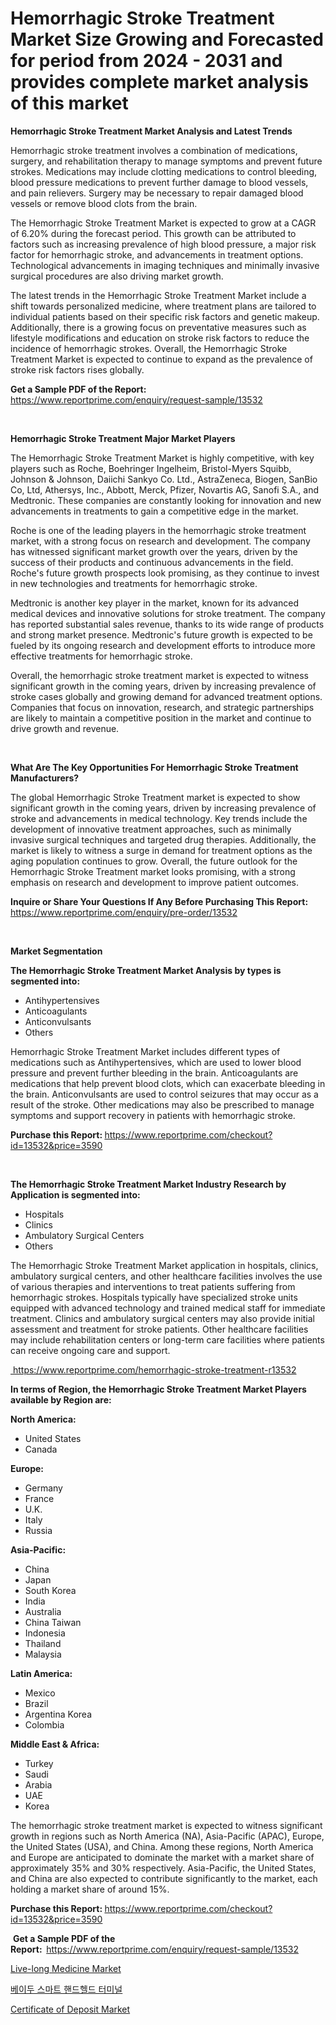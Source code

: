 <p><h1>Hemorrhagic Stroke Treatment Market Size Growing and Forecasted for period from 2024 - 2031 and provides complete market analysis of this market</h1></p><p><strong>Hemorrhagic Stroke Treatment Market Analysis and Latest Trends</strong></p>
<p><p>Hemorrhagic stroke treatment involves a combination of medications, surgery, and rehabilitation therapy to manage symptoms and prevent future strokes. Medications may include clotting medications to control bleeding, blood pressure medications to prevent further damage to blood vessels, and pain relievers. Surgery may be necessary to repair damaged blood vessels or remove blood clots from the brain.</p><p>The Hemorrhagic Stroke Treatment Market is expected to grow at a CAGR of 6.20% during the forecast period. This growth can be attributed to factors such as increasing prevalence of high blood pressure, a major risk factor for hemorrhagic stroke, and advancements in treatment options. Technological advancements in imaging techniques and minimally invasive surgical procedures are also driving market growth.</p><p>The latest trends in the Hemorrhagic Stroke Treatment Market include a shift towards personalized medicine, where treatment plans are tailored to individual patients based on their specific risk factors and genetic makeup. Additionally, there is a growing focus on preventative measures such as lifestyle modifications and education on stroke risk factors to reduce the incidence of hemorrhagic strokes. Overall, the Hemorrhagic Stroke Treatment Market is expected to continue to expand as the prevalence of stroke risk factors rises globally.</p></p>
<p><strong>Get a Sample PDF of the Report:&nbsp;</strong> <a href="https://www.reportprime.com/enquiry/request-sample/13532">https://www.reportprime.com/enquiry/request-sample/13532</a></p>
<p>&nbsp;</p>
<p><strong>Hemorrhagic Stroke Treatment Major Market Players</strong></p>
<p><p>The Hemorrhagic Stroke Treatment Market is highly competitive, with key players such as Roche, Boehringer Ingelheim, Bristol-Myers Squibb, Johnson & Johnson, Daiichi Sankyo Co. Ltd., AstraZeneca, Biogen, SanBio Co, Ltd, Athersys, Inc., Abbott, Merck, Pfizer, Novartis AG, Sanofi S.A., and Medtronic. These companies are constantly looking for innovation and new advancements in treatments to gain a competitive edge in the market.</p><p>Roche is one of the leading players in the hemorrhagic stroke treatment market, with a strong focus on research and development. The company has witnessed significant market growth over the years, driven by the success of their products and continuous advancements in the field. Roche's future growth prospects look promising, as they continue to invest in new technologies and treatments for hemorrhagic stroke.</p><p>Medtronic is another key player in the market, known for its advanced medical devices and innovative solutions for stroke treatment. The company has reported substantial sales revenue, thanks to its wide range of products and strong market presence. Medtronic's future growth is expected to be fueled by its ongoing research and development efforts to introduce more effective treatments for hemorrhagic stroke.</p><p>Overall, the hemorrhagic stroke treatment market is expected to witness significant growth in the coming years, driven by increasing prevalence of stroke cases globally and growing demand for advanced treatment options. Companies that focus on innovation, research, and strategic partnerships are likely to maintain a competitive position in the market and continue to drive growth and revenue.</p></p>
<p>&nbsp;</p>
<p><strong>What Are The Key Opportunities For Hemorrhagic Stroke Treatment Manufacturers?</strong></p>
<p><p>The global Hemorrhagic Stroke Treatment market is expected to show significant growth in the coming years, driven by increasing prevalence of stroke and advancements in medical technology. Key trends include the development of innovative treatment approaches, such as minimally invasive surgical techniques and targeted drug therapies. Additionally, the market is likely to witness a surge in demand for treatment options as the aging population continues to grow. Overall, the future outlook for the Hemorrhagic Stroke Treatment market looks promising, with a strong emphasis on research and development to improve patient outcomes.</p></p>
<p><strong>Inquire or Share Your Questions If Any Before Purchasing This Report:</strong> <a href="https://www.reportprime.com/enquiry/pre-order/13532">https://www.reportprime.com/enquiry/pre-order/13532</a></p>
<p>&nbsp;</p>
<p><strong>Market Segmentation</strong></p>
<p><strong>The Hemorrhagic Stroke Treatment Market Analysis by types is segmented into:</strong></p>
<p><ul><li>Antihypertensives</li><li>Anticoagulants</li><li>Anticonvulsants</li><li>Others</li></ul></p>
<p><p>Hemorrhagic Stroke Treatment Market includes different types of medications such as Antihypertensives, which are used to lower blood pressure and prevent further bleeding in the brain. Anticoagulants are medications that help prevent blood clots, which can exacerbate bleeding in the brain. Anticonvulsants are used to control seizures that may occur as a result of the stroke. Other medications may also be prescribed to manage symptoms and support recovery in patients with hemorrhagic stroke.</p></p>
<p><strong>Purchase this Report:&nbsp;</strong><a href="https://www.reportprime.com/checkout?id=13532&price=3590">https://www.reportprime.com/checkout?id=13532&price=3590</a></p>
<p>&nbsp;</p>
<p><strong>The Hemorrhagic Stroke Treatment Market Industry Research by Application is segmented into:</strong></p>
<p><ul><li>Hospitals</li><li>Clinics</li><li>Ambulatory Surgical Centers</li><li>Others</li></ul></p>
<p><p>The Hemorrhagic Stroke Treatment Market application in hospitals, clinics, ambulatory surgical centers, and other healthcare facilities involves the use of various therapies and interventions to treat patients suffering from hemorrhagic strokes. Hospitals typically have specialized stroke units equipped with advanced technology and trained medical staff for immediate treatment. Clinics and ambulatory surgical centers may also provide initial assessment and treatment for stroke patients. Other healthcare facilities may include rehabilitation centers or long-term care facilities where patients can receive ongoing care and support.</p></p>
<p><a href="https://www.reportprime.com/hemorrhagic-stroke-treatment-r13532">&nbsp;https://www.reportprime.com/hemorrhagic-stroke-treatment-r13532</a></p>
<p><strong>In terms of Region, the Hemorrhagic Stroke Treatment Market Players available by Region are:</strong></p>
<p>
    <p> <strong> North America: </strong>
        <ul>
            <li>United States</li>
            <li>Canada</li>
        </ul>
        </p> 
    <p> <strong> Europe: </strong>
        <ul>
            <li>Germany</li>
            <li>France</li>
            <li>U.K.</li>
            <li>Italy</li>
            <li>Russia</li>
        </ul>
        </p> 
    <p> <strong> Asia-Pacific: </strong>
        <ul>
            <li>China</li>
            <li>Japan</li>
            <li>South Korea</li>
            <li>India</li>
            <li>Australia</li>
            <li>China Taiwan</li>
            <li>Indonesia</li>
            <li>Thailand</li>
            <li>Malaysia</li>
        </ul>
        </p> 
    <p> <strong> Latin America: </strong>
        <ul>
            <li>Mexico</li>
            <li>Brazil</li>
            <li>Argentina Korea</li>
            <li>Colombia</li>
        </ul>
        </p> 
    <p> <strong> Middle East & Africa: </strong>
        <ul>
            <li>Turkey</li>
            <li>Saudi</li>
            <li>Arabia</li>
            <li>UAE</li>
            <li>Korea</li>
        </ul>
    </p>
    </p>
<p><p>The hemorrhagic stroke treatment market is expected to witness significant growth in regions such as North America (NA), Asia-Pacific (APAC), Europe, the United States (USA), and China. Among these regions, North America and Europe are anticipated to dominate the market with a market share of approximately 35% and 30% respectively. Asia-Pacific, the United States, and China are also expected to contribute significantly to the market, each holding a market share of around 15%.</p></p>
<p><strong>Purchase this Report: </strong><a href="https://www.reportprime.com/checkout?id=13532&price=3590">https://www.reportprime.com/checkout?id=13532&price=3590</a></p>
<p>&nbsp;<strong>Get a Sample PDF of the Report:&nbsp;&nbsp;</strong><a href="https://www.reportprime.com/enquiry/request-sample/13532">https://www.reportprime.com/enquiry/request-sample/13532</a></p>
<p><strong></strong></p>
<p><p><a href="https://view.publitas.com/reportprime-1/live-long-medicine-market-share-market-analysis-growth-trends-forecasts-for-period-from-2024-2031/">Live-long Medicine Market</a></p><p><a href="https://github.com/vss5505pa7z1p/Market-Research-Report-List-3/blob/main/3641348122642.md">베이두 스마트 핸드헬드 터미널</a></p><p><a href="https://issuu.com/reportprime-2/docs/certificate-of-deposit-market-size-2030.pptx">Certificate of Deposit Market</a></p></p>